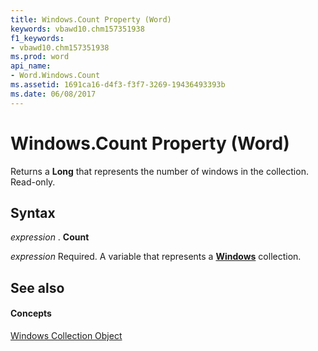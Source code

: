 ```yaml
---
title: Windows.Count Property (Word)
keywords: vbawd10.chm157351938
f1_keywords:
- vbawd10.chm157351938
ms.prod: word
api_name:
- Word.Windows.Count
ms.assetid: 1691ca16-d4f3-f3f7-3269-19436493393b
ms.date: 06/08/2017
---
```



# Windows.Count Property (Word)

Returns a  **Long** that represents the number of windows in the collection. Read-only.


## Syntax

 _expression_ . **Count**

 _expression_ Required. A variable that represents a **[Windows](Word.windows.md)** collection.


## See also


#### Concepts


[Windows Collection Object](Word.windows.md)

